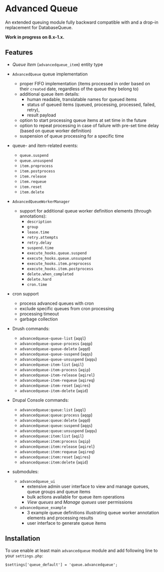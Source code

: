 # Advanced Queue

An extended queuing module fully backward compatible with and a drop-in replacement for DatabaseQueue.

**Work in progress on 8.x-1.x.**


## Features

  * _Queue Item_ (`advancedqueue_item`) entity type
  
  * `AdvancedQueue` queue implementation
    - proper FIFO implementation (items processed in order based on their `created` date, regardless of the queue they belong to)
    - additional queue item details:
      - human readable, translatable names for queued items
      - status of queued items (queued, processing, processed, failed, retry),
      - result payload
    - option to start processing queue items at set time in the future
    - option to repeat processing in case of failure with pre-set time delay (based on queue worker definition)
    - suspension of queue processing for a specific time
  
  * queue- and item-related events:
    - `queue.suspend`
    - `queue.unsuspend`
    - `item.preprocess`
    - `item.postprocess`
    - `item.release`
    - `item.requeue`
    - `item.reset`
    - `item.delete`

  * `AdvancedQueueWorkerManager`
    - support for additional queue worker definition elements (through annotations):
      - `description`
      - `group`
      - `lease.time`
      - `retry.attempts`
      - `retry.delay`
      - `suspend.time`
      - `execute_hooks.queue.suspend`
      - `execute_hooks.queue.unsuspend`
      - `execute_hooks.item.preprocess`
      - `execute_hooks.item.postprocess`
      - `delete.when_completed`
      - `delete.hard`
      - `cron.time`
  
  * cron support
    - process advanced queues with cron
    - exclude specific queues from cron processing
    - processing timeout
    - garbage collection
  
  * Drush commands:
    - `advancedqueue-queue-list` (`aqql`)                                                                            
    - `advancedqueue-queue-process` (`aqqp`)
    - `advancedqueue-queue-delete` (`aqqd`)                                                                          
    - `advancedqueue-queue-suspend` (`aqqs`)
    - `advancedqueue-queue-unsuspend` (`aqqu`)
    - `advancedqueue-item-list` (`aqil`)
    - `advancedqueue-item-process` (`aqip`)                                                                          
    - `advancedqueue-item-release` (`aqirel`)                                                                        
    - `advancedqueue-item-requeue` (`aqireq`)                                                                        
    - `advancedqueue-item-reset` (`aqires`)                                                                          
    - `advancedqueue-item-delete` (`aqid`)                                                                           

  * Drupal Console commands:
    - `advancedqueue:queue:list` (`aqql`)
    - `advancedqueue:queue:process` (`aqqp`)
    - `advancedqueue:queue:delete` (`aqqd`)
    - `advancedqueue:queue:suspend` (`aqqs`)
    - `advancedqueue:queue:unsuspend` (`aqqu`)
    - `advancedqueue:item:list` (`aqil`)
    - `advancedqueue:item:process` (`aqip`)
    - `advancedqueue:item:release` (`aqirel`)
    - `advancedqueue:item:requeue` (`aqireq`)
    - `advancedqueue:item:reset` (`aqires`)
    - `advancedqueue:item:delete` (`aqid`)

  * submodules:
    - `advancedqueue_ui`
      - extensive admin user interface to view and manage queues, queue groups and queue items
      - bulk actions available for queue item operations
      - _View queues_ and _Manage queues_ user permissions
    - `advancedqueue_example`
      - 3 example queue definitions illustrating queue worker annotation elements and processing results
      - user interface to generate queue items

## Installation

To use enable at least main `advancedqueue` module and add following line to your `settings.php`:

`$settings['queue_default'] = 'queue.advancedqueue';`
